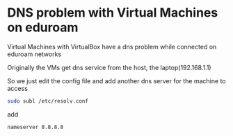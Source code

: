 # DNS problem with Virtual Machines on eduroam


Virtual Machines with VirtualBox have a dns problem while connected on eduroam networks

Originally the VMs get dns service from the host, the laptop(192.168.1.1)

So we just edit the config file and add another dns server for the machine to access


```Bash
sudo subl /etc/resolv.conf 
```
add

```Bash
nameserver 8.8.8.8
```
